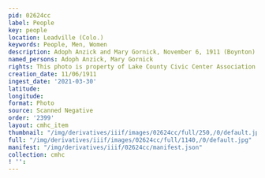 ```yaml
---
pid: 02624cc
label: People
key: people
location: Leadville (Colo.)
keywords: People, Men, Women
description: Adoph Anzick and Mary Gornick, November 6, 1911 (Boynton)
named_persons: Adoph Anzick, Mary Gornick
rights: This photo is property of Lake County Civic Center Association.
creation_date: 11/06/1911
ingest_date: '2021-03-30'
latitude: 
longitude: 
format: Photo
source: Scanned Negative
order: '2399'
layout: cmhc_item
thumbnail: "/img/derivatives/iiif/images/02624cc/full/250,/0/default.jpg"
full: "/img/derivatives/iiif/images/02624cc/full/1140,/0/default.jpg"
manifest: "/img/derivatives/iiif/02624cc/manifest.json"
collection: cmhc
! '': 
---
```

